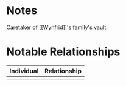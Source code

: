 # Notes
Caretaker of [[Wynfrid]]'s family's vault. 

# Notable Relationships
| Individual | Relationship |
| ---------- | ------------ |
|            |              |